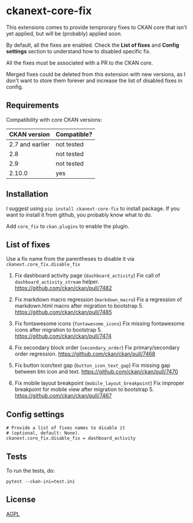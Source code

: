 # ckanext-core-fix

This extensions comes to provide temprorary fixes to CKAN core that isn't yet applied, but will be (probably) applied soon.

By default, all the fixes are enabled. Check the **List of fixes** and **Config settings**
section to understand how to disabled specific fix.

All the fixes must be associated with a PR to the CKAN core.

Merged fixes could be deleted from this extension with new versions, as I don't
want to store them forever and increase the list of disabled fixes in config.

## Requirements

Compatibility with core CKAN versions:

| CKAN version    | Compatible?   |
| --------------- | ------------- |
| 2.7 and earlier             | not tested    |
| 2.8             | not tested    |
| 2.9             | not tested    |
| 2.10.0             | yes    |

## Installation

I suggest using `pip install ckanext-core-fix` to install package. If you want to install it from github, you probably know what to do.

Add `core_fix` to `ckan.plugins` to enable the plugin.

## List of fixes
Use a fix name from the parentheses to disable it via `ckanext.core_fix.disable_fix`

1. Fix dashboard activity page (`dashboard_activity`)
	Fix call of `dashboard_activity_stream` helper.
	https://github.com/ckan/ckan/pull/7482

2. Fix markdown macro regression (`markdown_macro`)
    Fix a regression of markdown.html macro after migration to bootstrap 5.
    https://github.com/ckan/ckan/pull/7485

3. Fix fontawesome icons (`fontawesome_icons`)
    Fix missing fontawesome icons after migration to bootstrap 5.
    https://github.com/ckan/ckan/pull/7474

4. Fix secondary block order (`secondary_order`)
    Fix primary/secondary order regression.
    https://github.com/ckan/ckan/pull/7468

5. Fix button icon/text gap (`button_icon_text_gap`)
    Fix missing gap between btn icon and text.
    https://github.com/ckan/ckan/pull/7470

6. Fix mobile layout breakpoint (`mobile_layout_breakpoint`)
    Fix improper breakpoint for mobile view after migration to bootstrap 5.
    https://github.com/ckan/ckan/pull/7467

## Config settings

	# Provide a list of fixes names to disable it
	# (optional, default: None).
	ckanext.core_fix.disable_fix = dashboard_activity

## Tests

To run the tests, do:

    pytest --ckan-ini=test.ini

## License

[AGPL](https://www.gnu.org/licenses/agpl-3.0.en.html)
